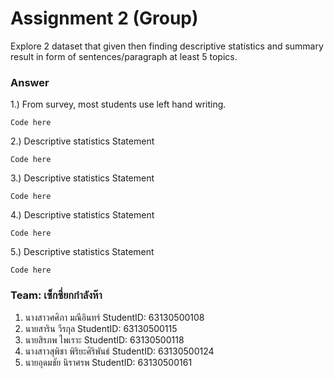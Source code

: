 # Assignment 2 (Group)
Explore 2 dataset that given then finding descriptive statistics and summary result in form of sentences/paragraph at least 5 topics.

### Answer

1.) From survey, most students use left hand writing.
```{R}
Code here
```

2.) Descriptive statistics Statement
```{R}
Code here
```

3.) Descriptive statistics Statement
```{R}
Code here
```

4.) Descriptive statistics Statement
```{R}
Code here
```

5.) Descriptive statistics Statement
```{R}
Code here
```

### Team: เซ็กซี่ยกกำลังห๊า

1. นางสาวศศิภา มณีอินทร์   StudentID: 63130500108
2. นายสาริน วีรกุล   StudentID: 63130500115
3. นายสิรภพ ไพเราะ StudentID: 63130500118
4. นางสาวสุพิชา พิริยะศิริพันธ์ StudentID: 63130500124
5. นายอุดมชัย นิราศรพ    StudentID: 63130500161
